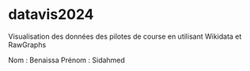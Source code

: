 # datavis2024

Visualisation des données des pilotes de course en utilisant Wikidata et RawGraphs

Nom : Benaissa
Prénom : Sidahmed
